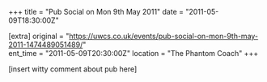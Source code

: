 +++
title = "Pub Social on Mon 9th May 2011"
date = "2011-05-09T18:30:00Z"

[extra]
original = "https://uwcs.co.uk/events/pub-social-on-mon-9th-may-2011-1474489051489/"    
ent_time = "2011-05-09T20:30:00Z"
location = "The Phantom Coach"
+++

\[insert witty comment about pub here\]

